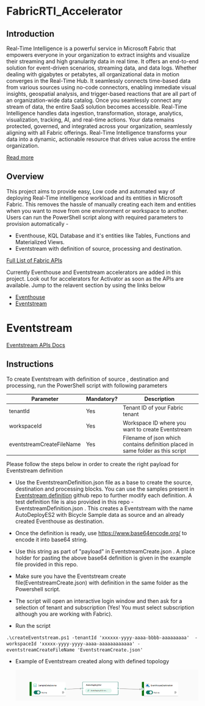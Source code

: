 # FabricRTI_Accelerator
## Introduction
Real-Time Intelligence is a powerful service in Microsoft Fabric that empowers everyone in your organization to extract insights and visualize their streaming and high granularity data in real time. It offers an end-to-end solution for event-driven scenarios, streaming data, and data logs. Whether dealing with gigabytes or petabytes, all organizational data in motion converges in the Real-Time Hub. It seamlessly connects time-based data from various sources using no-code connectors, enabling immediate visual insights, geospatial analysis, and trigger-based reactions that are all part of an organization-wide data catalog.
Once you seamlessly connect any stream of data, the entire SaaS solution becomes accessible. Real-Time Intelligence handles data ingestion, transformation, storage, analytics, visualization, tracking, AI, and real-time actions. Your data remains protected, governed, and integrated across your organization, seamlessly aligning with all Fabric offerings. Real-Time Intelligence transforms your data into a dynamic, actionable resource that drives value across the entire organization.

[Read more](https://learn.microsoft.com/en-us/fabric/real-time-intelligence/overview)
## Overview
This project aims to provide easy, Low code and automated way of deploying Real-Time intelligence workload and its entities in Microsoft Fabric. This removes the hassle of manually creating each item and entities when you want to move from one environment or workspace to another. Users can run the PowerShell script along with required parameters to provision automatically - 
* Eventhouse, KQL Database and it's entities like Tables, Functions and Materialized Views.
* Eventstream with definition of source, processing and destination.

[Full List of Fabric APIs](https://learn.microsoft.com/en-us/rest/api/fabric/articles/)

Currently Eventhouse and Eventstream accelerators are added in this project. Look out for accelerators for Activator as soon as the APIs are available. 
Jump to the relavent section by using the links below
* [Eventhouse](https://github.com/SuryaTejJosyula/FabricRTI_Accelerator#eventhouse)
* [Eventstream](https://github.com/SuryaTejJosyula/FabricRTI_Accelerator#eventstream)

# Eventstream

[Eventstream APIs Docs](https://learn.microsoft.com/en-us/fabric/real-time-intelligence/event-streams/eventstream-rest-api#create-eventstream-item-with-definition)
## Instructions
To create Eventstream with definition of source , destination and processing, run the PowerShell script with following parameters

|Parameter|Mandatory?|Description|
|--------|--------|----------|
|tenantId|Yes|Tenant ID of your Fabric tenant|
|workspaceId|	Yes	|Workspace ID where you want to create Eventstream|
|eventstreamCreateFileName |	Yes|	Filename of json which contains definition placed in same folder as this script|

Please follow the steps below in order to create the right payload for Eventstream definition
* Use the EventstreamDefinition.json file as a base to create the source, destination and processing blocks. You can use the samples present in [Eventstream definition](https://github.com/microsoft/fabric-event-streams/blob/main/API%20Templates/eventstream-definition.json) github repo to further modify each definition. A test definition file is also provided in this repo - EventstreamDefinition.json . This creates a Eventstream with the name AutoDeployES2 with Bicycle Sample data as source and an already created Eventhouse as destination.
* Once the definition is ready, use https://www.base64encode.org/ to encode it into base64 string.
* Use this string as part of "payload" in EventstreamCreate.json . A place holder for pasting the above base64 definition is given in the example file provided in this repo.
* Make sure you have the Eventstream create file(EventstreamCreate.json) with definition in the same folder as the Powershell script.  
* The script will open an interactive login window and then ask for a selection of tenant and subscription (Yes! You must select subscription although you are working with Fabric). 

* Run the script
```
.\createEventstream.ps1 -tenantId 'xxxxxx-yyyy-aaaa-bbbb-aaaaaaaaa'  -workspaceId 'xxxxx-yyyy-yyyy-aaaa-aaaaaaaaaaaa' -eventstreamCreateFileName 'EventstreamCreate.json'
```

* Example of Eventstream created along with defined topology

  ![Eventstream](../media/Eventstream_Created.png)

